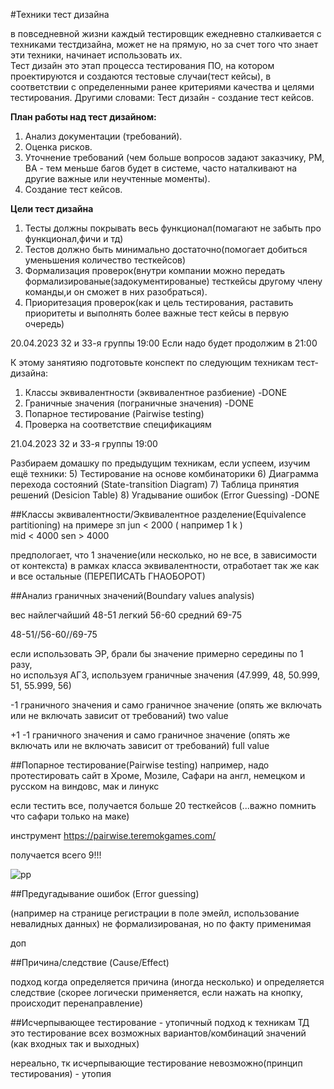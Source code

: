 #Техники тест дизайна

в повседневной жизни каждый тестировщик ежедневно сталкивается с техниками тестдизайна, может не на прямую, но за счет того что знает эти техники, начинает использовать их.  
Тест дизайн это этап процесса тестирования ПО, на котором проектируются и создаются тестовые случаи(тест кейсы), в соответствии с определенными ранее критериями качества и целями тестирования.
Другими словами:
Тест дизайн - создание тест кейсов.

**План работы над тест дизайном:**
1. Анализ документации (требований).
2. Оценка рисков.
3. Уточнение требований (чем больше вопросов задают заказчику, PM, BA - тем меньше багов будет в системе, часто наталкивают на другие важные или неучтенные моменты).
4. Создание тест кейсов.


**Цели тест дизайна**
1. Тесты должны покрывать весь функционал(помагают не забыть про функционал,фичи и тд)
2. Тестов должно быть минимально достаточно(помогает добиться уменьшения количество тесткейсов)
3. Формализация проверок(внутри компании можно передать формализированые(задокументированые) тесткейсы другому члену команды,и он сможет в них разобраться).
4. Приоритезация проверок(как и цель тестирования, раставить приоритеты и выполнять более важные тест кейсы в первую очередь)


20.04.2023
32 и 33-я группы
19:00
Если надо будет продолжим в 21:00

К этому занятияю подготовьте конспект по следующим техникам тест-дизайна:
1) Классы эквивалентности (эквивалентное разбиение) -DONE
2) Граничные значения  (пограничные значения) -DONE
3) Попарное тестирование (Pairwise testing)
4) Проверка на соответствие спецификациям

21.04.2023
32 и 33-я группы
19:00

Разбираем домашку по предыдущим техникам, если успеем, изучим ещё техники:
5) Тестирование на основе комбинаторики
6) Диаграмма перехода состояний (State-transition Diagram)
7) Таблица принятия решений (Desicion Table)
8) Угадывание ошибок (Error Guessing) -DONE



##Классы эквивалентности/Эквивалентное разделение(Equivalence partitioning)
на примере зп
jun < 2000 ( например 1 k )   
mid < 4000
sen > 4000

предпологает, что 1 значение(или несколько, но не все, в зависимости от контекста) 
в рамках класса эквивалентности, отработает так же как и все остальные (ПЕРЕПИСАТЬ ГНАОБОРОТ)

##Анализ граничных значений(Boundary values analysis)

вес
найлегчайший 48-51
легкий 56-60
средний 69-75

48-51//56-60//69-75

если использовать ЭР, брали бы значение примерно середины по 1 разу,  
но используя АГЗ, используем граничные значения (47.999, 48, 50.999, 51, 55.999, 56)


-1 граничного значения и само граничное значение (опять же включать или не включать зависит от требований)
two value

+1 -1 граничного значения и само граничное значение (опять же включать или не включать зависит от требований)
full value

##Попарное тестирование(Pairwise testing)
например, надо протестировать сайт в Хроме, Мозиле, Сафари
на англ, немецком и русском
на виндовс, мак и линукс

если тестить все, получается больше 20 тесткейсов (...важно помнить что сафари только на маке)

инструмент https://pairwise.teremokgames.com/

получается всего 9!!!

![pp](https://user-images.githubusercontent.com/124866801/233319182-a94dd20c-cfa8-453e-a282-97474c7df8e5.jpg)



##Предугадывание ошибок (Error guessing)

(например на странице регистрации в поле эмейл, использование невалидных данных)
не формализированая, но по факту применимая



доп

##Причина/следствие (Cause/Effect)

подход когда определяется причина (иногда несколько) и определяется следствие
(скорее логически применяется, если нажать на кнопку, происходит перенаправление)


##Исчерпывающее тестирование - утопичный подход к техникам ТД
это тестирование всех возможных вариантов/комбинаций значений (как входных так и выходных)

нереально, тк исчерпывающие тестирование невозможно(принцип тестирования) - утопия





